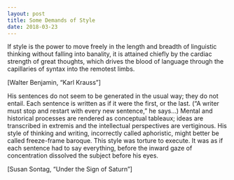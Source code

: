 ```yaml
---
layout: post
title: Some Demands of Style
date: 2018-03-23
---
```

If style is the power to move freely in the length and breadth of linguistic thinking without falling into banality, it is attained chiefly by the cardiac strength of great thoughts, which drives the blood of language through the capillaries of syntax into the remotest limbs.

[Walter Benjamin, “Karl Krauss”]

His sentences do not seem to be generated in the usual way; they do not entail. Each sentence is written as if it were the first, or the last. (“A writer must stop and restart with every new sentence,” he says…) Mental and historical processes are rendered as conceptual tableaux; ideas are transcribed in extremis and the intellectual perspectives are vertiginous. His style of thinking and writing, incorrectly called aphoristic, might better be called freeze-frame baroque. This style was torture to execute. It was as if each sentence had to say everything, before the inward gaze of concentration dissolved the subject before his eyes. 

[Susan Sontag, “Under the Sign of Saturn”]
